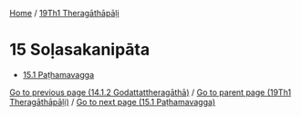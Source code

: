 
[Home](/) / [19Th1 Theragāthāpāḷi](../19Th1.md)

# 15 Soḷasakanipāta

* [15.1 Paṭhamavagga](15/15.1.md)

[Go to previous page (14.1.2 Godattattheragāthā)](14/14.1/14.1.2.md) / [Go to parent page (19Th1 Theragāthāpāḷi)](0.md) / [Go to next page (15.1 Paṭhamavagga)](15/15.1.md)



